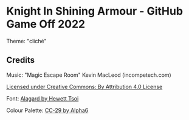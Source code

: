 # Knight In Shining Armour - GitHub Game Off 2022

Theme: "cliché"

## Credits

Music: "Magic Escape Room" Kevin MacLeod (incompetech.com)

[Licensed under Creative Commons: By Attribution 4.0 License](http://creativecommons.org/licenses/by/4.0/)

Font: [Alagard by Hewett Tsoi](https://www.dafont.com/alagard.font)

Colour Palette: [CC-29 by Alpha6](https://lospec.com/palette-list/cc-29)

